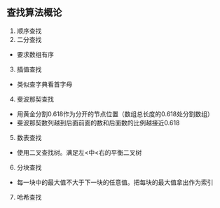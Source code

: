 ## 查找算法概论
1. 顺序查找
2. 二分查找
  - 要求数组有序
3. 插值查找
  - 类似查字典看首字母
4. 斐波那契查找
  - 用黄金分割0.618作为分开的节点位置（数组总长度的0.618处分割数组）
  - 斐波那契数列越到后面前面的数和后面数的比例越接近0.618
5. 数表查找
  - 使用二叉查找树。满足左<中<右的平衡二叉树
6. 分块查找
  - 每一块中的最大值不大于下一块的任意值。把每块的最大值拿出作为索引
7. 哈希查找